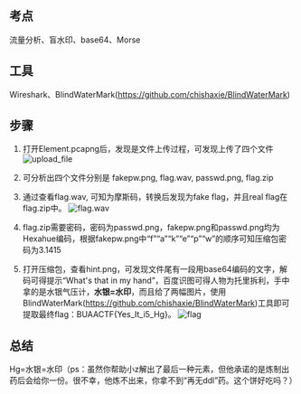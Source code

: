 ## 考点
流量分析、盲水印、base64、Morse

## 工具
Wireshark、BlindWaterMark(https://github.com/chishaxie/BlindWaterMark) 

## 步骤
1. 打开Element.pcapng后，发现是文件上传过程，可发现上传了四个文件 
![upload_file](./attachments/pics/1.png)

2. 可分析出四个文件分别是 fakepw.png, flag.wav, passwd.png, flag.zip

3. 通过查看flag.wav, 可知为摩斯码，转换后发现为fake flag，并且real flag在flag.zip中。
![flag.wav](./attachments/pics/2.png)

4. flag.zip需要密码，密码为passwd.png，fakepw.png和passwd.png均为Hexahue编码，根据fakepw.png中“f”“a”“k”“e”“p”“w”的顺序可知压缩包密码为3.1415

5. 打开压缩包，查看hint.png，可发现文件尾有一段用base64编码的文字，解码可得提示“What's that in my hand”，百度识图可得人物为托里拆利，手中拿的是水银气压计，**水银=水印**，而且给了两幅图片，使用BlindWaterMark(https://github.com/chishaxie/BlindWaterMark)工具即可提取最终flag：BUAACTF{Yes_It_i5_Hg}。
![flag](./attachments/pics/3.png)

## 总结
Hg=水银=水印（ps：虽然你帮助小z解出了最后一种元素，但他承诺的是炼制出药后会给你一份。很不幸，他炼不出来，你拿不到“再无ddl”药。这个饼好吃吗？）

